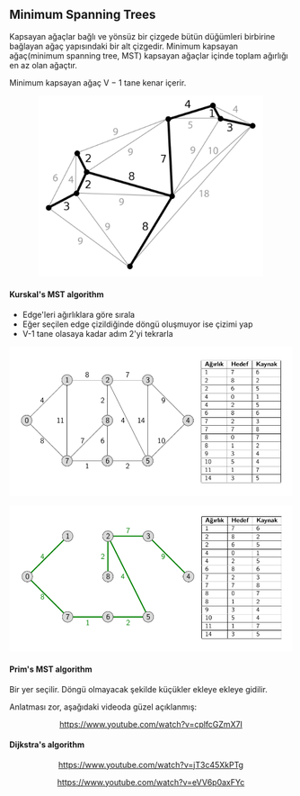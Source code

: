 ## Minimum Spanning Trees

Kapsayan ağaçlar bağlı ve yönsüz bir çizgede bütün düğümleri birbirine bağlayan ağaç yapısındaki bir alt çizgedir. Minimum kapsayan ağaç(minimum spanning tree, MST) kapsayan ağaçlar içinde toplam ağırlığı en az olan ağaçtır.

Minimum kapsayan ağaç V − 1 tane kenar içerir.

<p align="center"> 
	<img src="_img/week_10_0.jpg" width="400px">
</p>

#### Kurskal's MST algorithm

- Edge'leri ağırlıklara göre sırala  
- Eğer seçilen edge çizildiğinde döngü oluşmuyor ise çizimi yap
- V-1 tane olasaya kadar adım 2'yi tekrarla

<p align="center"> 
	<img src="_img/week_10_1.jpg" width="700px">
</p>

<p align="center"> 
	<img src="_img/week_10_2.jpg" width="700px">
</p>

#### Prim's MST algorithm

Bir yer seçilir. Döngü olmayacak şekilde küçükler ekleye ekleye gidilir.

Anlatması zor, aşağıdaki videoda güzel açıklanmış:

<p align="center"><a href="https://www.youtube.com/watch?v=cplfcGZmX7I ">https://www.youtube.com/watch?v=cplfcGZmX7I</a></p>

#### Dijkstra's algorithm

<p align="center"><a href="https://www.youtube.com/watch?v=jT3c45XkPTg">https://www.youtube.com/watch?v=jT3c45XkPTg</a></p>

<p align="center"><a href="https://www.youtube.com/watch?v=eVV6p0axFYc">https://www.youtube.com/watch?v=eVV6p0axFYc</a></p>
